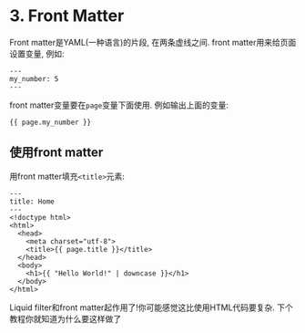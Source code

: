 # 3. Front Matter

Front matter是YAML(一种语言)的片段, 在两条虚线之间. front matter用来给页面设置变量, 例如:
```
---
my_number: 5
---
```
front matter变量要在`page`变量下面使用. 例如输出上面的变量:
```
{{ page.my_number }}
```

## 使用front matter

用front matter填充`<title>`元素:
```
---
title: Home
---
<!doctype html>
<html>
  <head>
    <meta charset="utf-8">
    <title>{{ page.title }}</title>
  </head>
  <body>
    <h1>{{ "Hello World!" | downcase }}</h1>
  </body>
</html>
```
Liquid filter和front matter起作用了!你可能感觉这比使用HTML代码要复杂. 下个教程你就知道为什么要这样做了